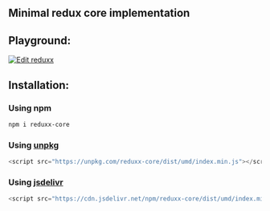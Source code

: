 ## Minimal redux core implementation

## Playground:

[![Edit reduxx](https://codesandbox.io/static/img/play-codesandbox.svg)](https://codesandbox.io/p/sandbox/reduxx-7v5wrz)

## Installation:

### Using npm

```sh
npm i reduxx-core
```

### Using [unpkg](https://unpkg.com/)

```js
<script src="https://unpkg.com/reduxx-core/dist/umd/index.min.js"></script>
```

### Using [jsdelivr](https://www.jsdelivr.com/package/npm/reduxx-core)

```js
<script src="https://cdn.jsdelivr.net/npm/reduxx-core/dist/umd/index.min.js"></script>
```
